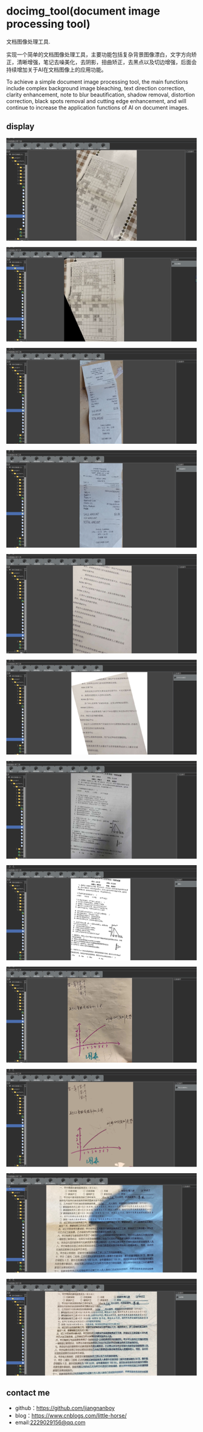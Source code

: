 # docimg_tool(document image processing tool)

文档图像处理工具.

实现一个简单的文档图像处理工具，主要功能包括复杂背景图像漂白，文字方向矫正，清晰增强，笔记去噪美化，去阴影，扭曲矫正，去黑点以及切边增强，后面会持续增加关于AI在文档图像上的应用功能。

To achieve a simple document image processing tool, the main functions include complex background image bleaching, text direction correction, clarity enhancement, note to blur beautification, shadow removal, distortion correction, black spots removal and cutting edge enhancement, and will continue to increase the application functions of AI on document images.

## display
![](img/1.png) 

![](img/2.png) 

![](img/3.png) 

![](img/4.png) 

![](img/5.png) 

![](img/6.png) 

![](img/7.png) 

![](img/8.png) 

![](img/9.png) 

![](img/10.png) 

![](img/11.png) 

![](img/12.png) 

## contact me
- github：https://github.com/jiangnanboy
- blog：https://www.cnblogs.com/little-horse/
- email:2229029156@qq.com
